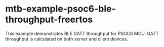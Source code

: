 # mtb-example-psoc6-ble-throughput-freertos
This example demonstrates BLE GATT throughput for PSOC6 MCU. GATT throughput is calculated on both server and client devices. 
